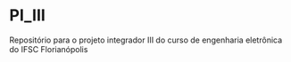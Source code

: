 # PI_III
Repositório para o projeto integrador III do curso de engenharia eletrônica do IFSC Florianópolis
